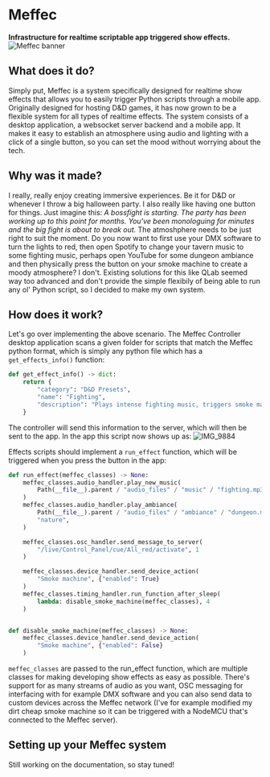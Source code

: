 # Meffec

**Infrastructure for realtime scriptable app triggered show effects.**
![Meffec banner](https://github.com/user-attachments/assets/5a5bd1db-a20f-49eb-ab6d-3649a0162a0a)

## What does it do?

Simply put, Meffec is a system specifically designed for realtime show effects that allows you to easily trigger Python scripts through a mobile app. Originally designed for hosting D&D games, it has now grown to be a flexible system for all types of realtime effects. The system consists of a desktop application, a websocket server backend and a mobile app. It makes it easy to establish an atmosphere using audio and lighting with a click of a single button, so you can set the mood without worrying about the tech.

## Why was it made?

I really, really enjoy creating immersive experiences. Be it for D&D or whenever I throw a big halloween party. I also really like having one button for things.
Just imagine this: _A bossfight is starting. The party has been working up to this point for months. You've been monologuing for minutes and the big fight is about to break out._ The atmoshphere needs to be just right to suit the moment. Do you now want to first use your DMX software to turn the lights to red, then open Spotify to change your tavern music to some fighting music, perhaps open YouTube for some dungeon ambiance and then physically press the button on your smoke machine to create a moody atmosphere? I don't. Existing solutions for this like QLab seemed way too advanced and don't provide the simple flexibily of being able to run any ol' Python script, so I decided to make my own system.

## How does it work?

Let's go over implementing the above scenario. The Meffec Controller desktop application scans a given folder for scripts that match the Meffec python format, which is simply any python file which has a `get_effects_info()` function:

```python
def get_effect_info() -> dict:
    return {
        "category": "D&D Presets",
        "name": "Fighting",
        "description": "Plays intense fighting music, triggers smoke machine and turns lights red.",
    }
```

The controller will send this information to the server, which will then be sent to the app. In the app this script now shows up as:
![IMG_9884](https://github.com/user-attachments/assets/0b66ea12-48ce-4288-ad12-511b8b257e44)


Effects scripts should implement a `run_effect` function, which will be triggered when you press the button in the app:

```python
def run_effect(meffec_classes) -> None:
    meffec_classes.audio_handler.play_new_music(
        Path(__file__).parent / "audio_files" / "music" / "fighting.mp3"
    )
    meffec_classes.audio_handler.play_ambiance(
        Path(__file__).parent / "audio_files" / "ambiance" / "dungeon.mp3",
        "nature",
    )

    meffec_classes.osc_handler.send_message_to_server(
        "/live/Control_Panel/cue/All_red/activate", 1
    )

    meffec_classes.device_handler.send_device_action(
        "Smoke machine", {"enabled": True}
    )
    meffec_classes.timing_handler.run_function_after_sleep(
        lambda: disable_smoke_machine(meffec_classes), 4
    )


def disable_smoke_machine(meffec_classes) -> None:
    meffec_classes.device_handler.send_device_action(
        "Smoke machine", {"enabled": False}
    )
```

`meffec_classes` are passed to the run_effect function, which are multiple classes for making developing show effects as easy as possible. There's support for as many streams of audio as you want, OSC messaging for interfacing with for example DMX software and you can also send data to custom devices across the Meffec network (I've for example modified my dirt cheap smoke machine so it can be triggered with a NodeMCU that's connected to the Meffec server).

## Setting up your Meffec system

Still working on the documentation, so stay tuned!
